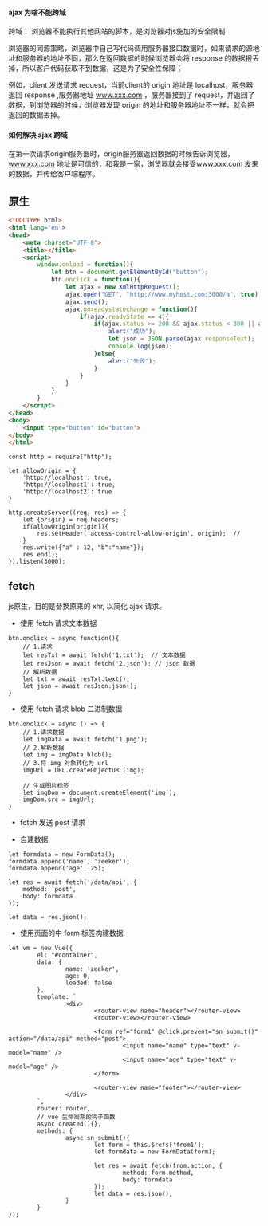 #### ajax 为啥不能跨域

跨域： 浏览器不能执行其他网站的脚本，是浏览器对js施加的安全限制

浏览器的同源策略，浏览器中自己写代码调用服务器接口数据时，如果请求的源地址和服务器的地址不同，那么在返回数据的时候浏览器会将 response 的数据报丢掉，所以客户代码获取不到数据，这是为了安全性保障；

例如，client 发送请求 request，当前client的 origin 地址是 localhost，服务器返回 response ,服务器地址 www.xxx.com ，服务器接到了 request，并返回了数据，到浏览器的时候，浏览器发现 origin 的地址和服务器地址不一样，就会把返回的数据丢掉。

#### 如何解决 ajax 跨域

在第一次请求origin服务器时，origin服务器返回数据的时候告诉浏览器，www.xxx.com 地址是可信的，和我是一家，浏览器就会接受www.xxx.com 发来的数据，并传给客户端程序。

## 原生

```html
<!DOCTYPE html>
<html lang="en">
<head>
	<meta charset="UTF-8">
	<title></title>
	<script>
		window.onload = function(){
			let btn = document.getElementById("button");
			btn.onclick = function(){
				let ajax = new XmlHttpRequest();
				ajax.open("GET", "http://www.myhost.com:3000/a", true); // 异步请求
				ajax.send();
				ajax.onreadystatechange = function(){
					if(ajax.readyState == 4){
						if(ajax.status >= 200 && ajax.status < 300 || ajax.status == 304){
							alert("成功");
							let json = JSON.parse(ajax.responseText);
							console.log(json);
						}else{
							alert("失败");
						}
					}
				}
			}
		}
	</script>
</head>
<body>
	<input type="button" id="button">
</body>
</html>
```

```
const http = require("http");

let allowOrigin = {
	'http://localhost': true,
	'http://localhost1': true,
	'http://localhost2': true
}

http.createServer((req, res) => {
	let {origin} = req.headers;
	if(allowOrigin[origin]){
		res.setHeader('access-control-allow-origin', origin);  //
	}
	res.write({"a" : 12, "b":"name"});
	res.end();
}).listen(3000);

```

## fetch

js原生，目的是替换原来的 xhr, 以简化 ajax 请求。

- 使用 fetch 请求文本数据

``` 
btn.onclick = async function(){
	// 1.请求
	let resTxt = await fetch('1.txt');  // 文本数据
	let resJson = await fetch('2.json'); // json 数据
	// 解析数据
	let txt = await resTxt.text();
	let json = await resJson.json();
}
```

- 使用 fetch 请求 blob 二进制数据

```
btn.onclick = async () => {
	// 1.请求数据
	let imgData = await fetch('1.png');
	// 2.解析数据
	let img = imgData.blob();
	// 3.将 img 对象转化为 url
	imgUrl = URL.createObjectURL(img);

	// 生成图片标签
	let imgDom = document.createElement('img');
	imgDom.src = imgUrl;	
}
```

- fetch 发送 post 请求

+ 自建数据

```
let formdata = new FormData();
formdata.append('name', 'zeeker');
formdata.append('age', 25);

let res = await fetch('/data/api', {
	method: 'post',
	body: formdata
});

let data = res.json();
```

+ 使用页面的中 form 标签构建数据
```
let vm = new Vue({
        el: "#container",
        data: {
                name: 'zeeker',
                age: 0,
                loaded: false
        },
        template: `
                <div>
                        <router-view name="header"></router-view>
                        <router-view></router-view>

                        <form ref="form1" @click.prevent="sn_submit()" action="/data/api" method="post">
                                <input name="name" type="text" v-model="name" />
                                <input name="age" type="text" v-model="age" />
                        </form>

                        <router-view name="footer"></router-view>
                </div>
        `,
        router: router,
        // vue 生命周期的钩子函数
        async created(){},
        methods: {
                async sn_submit(){
                        let form = this.$refs['from1'];
                        let formdata = new FormData(form);

                        let res = await fetch(from.action, {
                                method: form.method,
                                body: formdata
                        });
                        let data = res.json();
                }
        }
});
```

